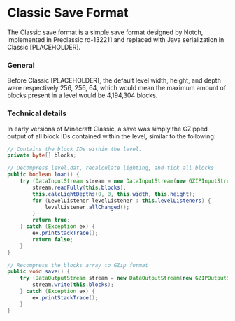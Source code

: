 # Classic Save Format

The Classic save format is a simple save format designed by Notch, implemented in Preclassic rd-132211 and replaced with Java serialization in Classic [PLACEHOLDER].

### General
Before Classic [PLACEHOLDER], the default level width, height, and depth were respectively 256, 256, 64, which would mean the maximum amount of blocks present in a level would be 4,194,304 blocks.

### Technical details
In early versions of Minecraft Classic, a save was simply the GZipped output of all block IDs contained within the level, similar to the following:
```java
// Contains the block IDs within the level.
private byte[] blocks;

// Decompress level.dat, recalculate lighting, and tick all blocks
public boolean load() {
    try (DataInputStream stream = new DataInputStream(new GZIPInputStream(new FileInputStream(new File("level.dat"))))) {
        stream.readFully(this.blocks);
        this.calcLightDepths(0, 0, this.width, this.height);
        for (LevelListener levelListener : this.levelListeners) {
            levelListener.allChanged();
        }
        return true;
    } catch (Exception ex) {
        ex.printStackTrace();
        return false;
    }
}

// Recompress the blocks array to GZip format
public void save() {
    try (DataOutputStream stream = new DataOutputStream(new GZIPOutputStream(new FileOutputStream(new File("level.dat"))))) {
        stream.write(this.blocks);
    } catch (Exception ex) {
        ex.printStackTrace();
    }
}
```